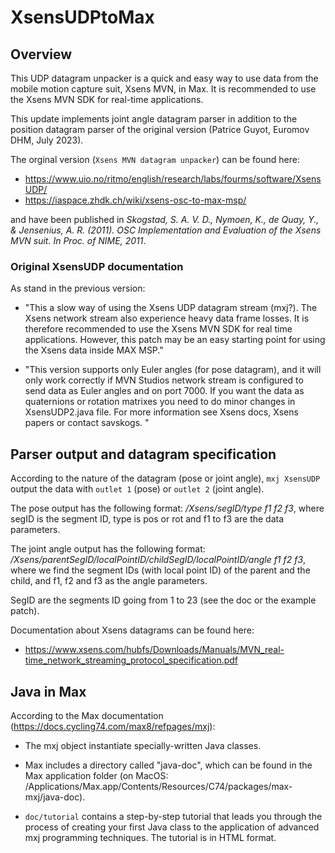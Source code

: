 # XsensUDPtoMax

## Overview

This UDP datagram unpacker is a quick and easy way to use data from the mobile motion capture suit, Xsens MVN, in Max. It is recommended to use the Xsens MVN SDK for real-time applications. 

This update implements joint angle datagram parser in addition to the position datagram parser of the original version (Patrice Guyot, Euromov DHM, July 2023). 
 
The orginal version (`Xsens MVN datagram unpacker`) can be found here:
-  https://www.uio.no/ritmo/english/research/labs/fourms/software/XsensUDP/
-  https://iaspace.zhdk.ch/wiki/xsens-osc-to-max-msp/

and have been published in *Skogstad, S. A. V. D., Nymoen, K., de Quay, Y., & Jensenius, A. R. (2011). OSC Implementation and Evaluation of the Xsens MVN suit. In Proc. of NIME, 2011*.

### Original XsensUDP documentation 

As stand in the previous version: 

- "This a slow way of using the Xsens UDP datagram stream (mxj?). The Xsens network stream also experience heavy data frame losses. It is therefore recommended to use the Xsens MVN SDK for real time applications. However, this patch may be an easy starting point for using the Xsens data inside MAX MSP."

- "This version supports only Euler angles (for pose datagram), and it will only work correctly if MVN Studios network stream is configured to send data as Euler angles and on port 7000. If you want the data as quaternions or rotation matrixes you need to do minor changes in XsensUDP2.java file. For more information see Xsens docs, Xsens papers or contact savskogs. "


## Parser output and datagram specification

According to the nature of the datagram (pose or joint angle), `mxj XsensUDP` output the data with `outlet 1` (pose) or `outlet 2` (joint angle). 

The pose output has the following format: */Xsens/segID/type f1 f2 f3*, where segID is the segment ID, type is pos or rot and f1 to f3 are the data parameters. 

The joint angle output has the following format: */Xsens/parentSegID/localPointID/childSegID/localPointID/angle f1 f2 f3*, where we find the segment IDs (with local point ID) of the parent and the child, and f1, f2 and f3 as the angle parameters. 

SegID are the segments ID going from 1 to 23 (see the doc or the example patch).

Documentation about Xsens datagrams can be found here: 
- https://www.xsens.com/hubfs/Downloads/Manuals/MVN_real-time_network_streaming_protocol_specification.pdf



## Java in Max

According to the Max documentation (https://docs.cycling74.com/max8/refpages/mxj):

- The mxj object instantiate specially-written Java classes.

- Max includes a directory called "java-doc", which can be found in the Max application folder (on MacOS: /Applications/Max.app/Contents/Resources/C74/packages/max-mxj/java-doc). 

- `doc/tutorial` contains a step-by-step tutorial that leads you through the process of creating your first Java class to the application of advanced mxj programming techniques. The tutorial is in HTML format. 
